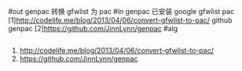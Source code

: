 #out
genpac 转换 gfwlist 为 pac
#in
genpac 已安装
google gfwlist pac
[1]http://codelife.me/blog/2013/04/06/convert-gfwlist-to-pac/
github genpac
[2]https://github.com/JinnLynn/genpac
#alg
```
```
1. http://codelife.me/blog/2013/04/06/convert-gfwlist-to-pac/
2. https://github.com/JinnLynn/genpac
